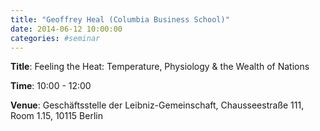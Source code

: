 ```yaml
---
title: "Geoffrey Heal (Columbia Business School)"
date: 2014-06-12 10:00:00
categories: #seminar
---
```


**Title**: Feeling the Heat: Temperature, Physiology & the Wealth of Nations  

**Time**: 10:00 - 12:00  

**Venue**: Geschäftsstelle der Leibniz-Gemeinschaft, Chausseestraße 111, Room 1.15, 10115 Berlin
